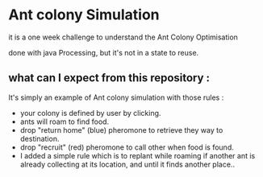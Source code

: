 <h1>Ant colony Simulation</h1>

<p> it is a one week challenge to understand the Ant Colony Optimisation </p>
<p>done with java Processing, but it's not in a state to reuse.</p>
<h2>what can I expect from this repository :</h2>

<p> It's simply an example of Ant colony simulation with those rules :</p>
<ul>
  <li>your colony is defined by user by clicking.</li>
  <li>ants will roam to find food.</li>
  <li>drop "return home" (blue) pheromone to retrieve they way to destination.</li>
  <li>drop "recruit" (red) pheromone to call other when food is found.</li>
  <li>I added a simple rule which is to replant while roaming if another ant is already collecting at its location, and until it finds another place..</li>
</ul>
